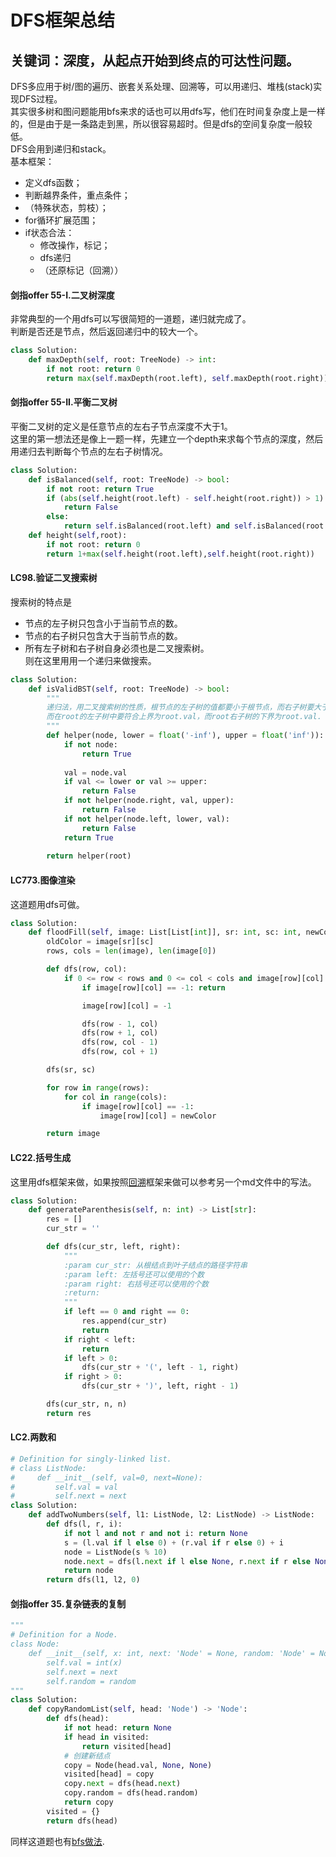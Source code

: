 # DFS框架总结
## 关键词：深度，从起点开始到终点的可达性问题。
DFS多应用于树/图的遍历、嵌套关系处理、回溯等，可以用递归、堆栈(stack)实现DFS过程。  
其实很多树和图问题能用bfs来求的话也可以用dfs写，他们在时间复杂度上是一样的，但是由于是一条路走到黑，所以很容易超时。但是dfs的空间复杂度一般较低。  
DFS会用到递归和stack。  
基本框架：
- 定义dfs函数；
- 判断越界条件，重点条件；
- （特殊状态，剪枝）；
- for循环扩展范围；
- if状态合法：
    - 修改操作，标记；
    - dfs递归
    - （还原标记（回溯））

#### 剑指offer 55-I.二叉树深度
非常典型的一个用dfs可以写很简短的一道题，递归就完成了。  
判断是否还是节点，然后返回递归中的较大一个。
```python
class Solution:
    def maxDepth(self, root: TreeNode) -> int:
        if not root: return 0
        return max(self.maxDepth(root.left), self.maxDepth(root.right)) + 1
```
#### 剑指offer 55-II.平衡二叉树
平衡二叉树的定义是任意节点的左右子节点深度不大于1。  
这里的第一想法还是像上一题一样，先建立一个depth来求每个节点的深度，然后用递归去判断每个节点的左右子树情况。

```python
class Solution:
    def isBalanced(self, root: TreeNode) -> bool:
        if not root: return True
        if (abs(self.height(root.left) - self.height(root.right)) > 1):
            return False
        else:
            return self.isBalanced(root.left) and self.isBalanced(root.right)
    def height(self,root):
        if not root: return 0
        return 1+max(self.height(root.left),self.height(root.right))
```
#### LC98.验证二叉搜索树
搜索树的特点是
- 节点的左子树只包含小于当前节点的数。
- 节点的右子树只包含大于当前节点的数。
- 所有左子树和右子树自身必须也是二叉搜索树。  
则在这里用用一个递归来做搜索。
```python
class Solution:
    def isValidBST(self, root: TreeNode) -> bool:
        """
        递归法，用二叉搜索树的性质，根节点的左子树的值都要小于根节点，而右子树要大于根节点。则递归函数设计为一个有值域的判断函数，当超过这个值域则不是二叉搜索树。
        而在root的左子树中要符合上界为root.val，而root右子树的下界为root.val.
        """
        def helper(node, lower = float('-inf'), upper = float('inf')):
            if not node:
                return True
            
            val = node.val
            if val <= lower or val >= upper:
                return False
            if not helper(node.right, val, upper):
                return False
            if not helper(node.left, lower, val):
                return False
            return True
        
        return helper(root)
```

#### LC773.图像渲染
这道题用dfs可做。
```python
class Solution:
    def floodFill(self, image: List[List[int]], sr: int, sc: int, newColor: int) -> List[List[int]]:
        oldColor = image[sr][sc]
        rows, cols = len(image), len(image[0])

        def dfs(row, col):
            if 0 <= row < rows and 0 <= col < cols and image[row][col] == oldColor:
                if image[row][col] == -1: return

                image[row][col] = -1

                dfs(row - 1, col)
                dfs(row + 1, col)
                dfs(row, col - 1)
                dfs(row, col + 1)

        dfs(sr, sc)

        for row in range(rows):
            for col in range(cols):
                if image[row][col] == -1:
                    image[row][col] = newColor

        return image
```

#### LC22.括号生成
这里用dfs框架来做，如果按照[回溯](https://github.com/hangzhang23/technical_summary/blob/master/leetcode/%E5%9B%9E%E6%BA%AF%E6%B3%95.md)框架来做可以参考另一个md文件中的写法。
```python
class Solution:
    def generateParenthesis(self, n: int) -> List[str]:
        res = []
        cur_str = ''

        def dfs(cur_str, left, right):
            """
            :param cur_str: 从根结点到叶子结点的路径字符串
            :param left: 左括号还可以使用的个数
            :param right: 右括号还可以使用的个数
            :return:
            """
            if left == 0 and right == 0:
                res.append(cur_str)
                return
            if right < left:
                return
            if left > 0:
                dfs(cur_str + '(', left - 1, right)
            if right > 0:
                dfs(cur_str + ')', left, right - 1)

        dfs(cur_str, n, n)
        return res
```

#### LC2.两数和
```python
# Definition for singly-linked list.
# class ListNode:
#     def __init__(self, val=0, next=None):
#         self.val = val
#         self.next = next
class Solution:
    def addTwoNumbers(self, l1: ListNode, l2: ListNode) -> ListNode:
        def dfs(l, r, i):
            if not l and not r and not i: return None
            s = (l.val if l else 0) + (r.val if r else 0) + i
            node = ListNode(s % 10)
            node.next = dfs(l.next if l else None, r.next if r else None, s // 10)
            return node
        return dfs(l1, l2, 0)
```
#### 剑指offer 35.复杂链表的复制

```python
"""
# Definition for a Node.
class Node:
    def __init__(self, x: int, next: 'Node' = None, random: 'Node' = None):
        self.val = int(x)
        self.next = next
        self.random = random
"""
class Solution:
    def copyRandomList(self, head: 'Node') -> 'Node':
        def dfs(head):
            if not head: return None
            if head in visited:
                return visited[head]
            # 创建新结点
            copy = Node(head.val, None, None)
            visited[head] = copy
            copy.next = dfs(head.next)
            copy.random = dfs(head.random)
            return copy
        visited = {}
        return dfs(head)
```
同样这道题也有[bfs做法](https://github.com/hangzhang23/technical_summary/master/leetcode/BFS.md).
